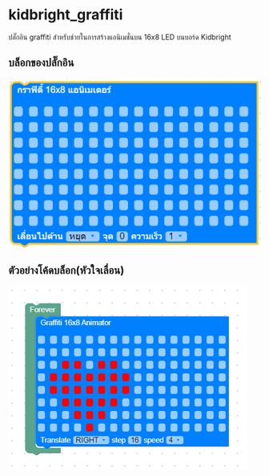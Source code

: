 # kidbright_graffiti
ปลั๊กอิน graffiti สำหรับช่วยในการสร้างแอนิเมชั่นบน 16x8 LED บนบอร์ด Kidbright 

## บล็อกของปลั๊กอิน ##
![บล็อก 16x8 graffiti](https://raw.githubusercontent.com/soowoi/graffiti/master/16x8_animator.png)

## ตัวอย่างโค้ดบล็อก(หัวใจเลื่อน) ##
![แอนิเมชั่น 16x8 graffiti (หัวใจเลื่อน)](https://raw.githubusercontent.com/soowoi/graffiti/master/16x8_animation1.png)

